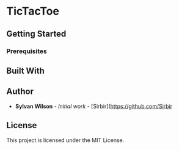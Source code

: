# TicTacToe

## Getting Started 

### Prerequisites

## Built With

## Author
* **Sylvan Wilson** - *Initial work* - [Sirbir](https://github.com/Sirbir

## License
This project is licensed under the MIT License.

